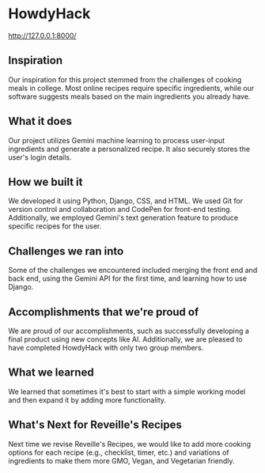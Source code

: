 # HowdyHack

http://127.0.0.1:8000/

## Inspiration
Our inspiration for this project stemmed from the challenges of cooking meals in college. Most online recipes require specific ingredients, while our software suggests meals based on the main ingredients you already have.

## What it does
Our project utilizes Gemini machine learning to process user-input ingredients and generate a personalized recipe. It also securely stores the user's login details.

## How we built it
We developed it using Python, Django, CSS, and HTML. We used Git for version control and collaboration and CodePen for front-end testing. Additionally, we employed Gemini's text generation feature to produce specific recipes for the user.

## Challenges we ran into
Some of the challenges we encountered included merging the front end and back end, using the Gemini API for the first time, and learning how to use Django.

## Accomplishments that we're proud of
We are proud of our accomplishments, such as successfully developing a final product using new concepts like AI. Additionally, we are pleased to have completed HowdyHack with only two group members.

## What we learned
We learned that sometimes it's best to start with a simple working model and then expand it by adding more functionality.

## What's Next for Reveille's Recipes
Next time we revise Reveille's Recipes, we would like to add more cooking options for each recipe (e.g., checklist, timer, etc.) and variations of ingredients to make them more GMO, Vegan, and Vegetarian friendly. 
